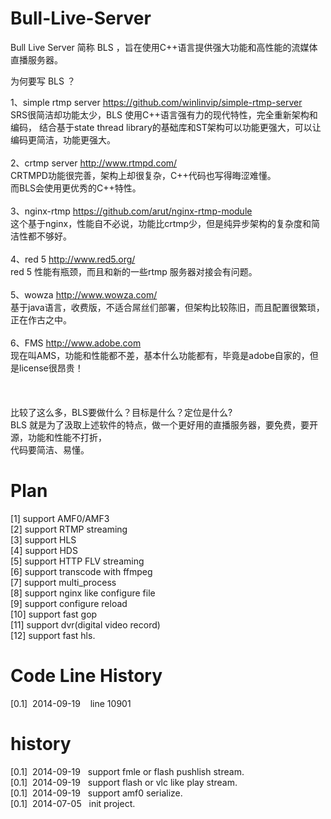 Bull-Live-Server
================
Bull Live Server 简称 BLS ，旨在使用C++语言提供强大功能和高性能的流媒体直播服务器。

为何要写 BLS ？

1、simple rtmp server  https://github.com/winlinvip/simple-rtmp-server<br/>
  SRS很简洁却功能太少，BLS 使用C++语言强有力的现代特性，完全重新架构和编码，
  结合基于state thread library的基础库和ST架构可以功能更强大，可以让编码更简洁，功能更强大。
<br/>
<br/>
2、crtmp server  http://www.rtmpd.com/<br/>
  CRTMPD功能很完善，架构上却很复杂，C++代码也写得晦涩难懂。<br/>
  而BLS会使用更优秀的C++特性。<br/>
<br/>
3、nginx-rtmp  https://github.com/arut/nginx-rtmp-module<br/>
  这个基于nginx，性能自不必说，功能比crtmp少，但是纯异步架构的复杂度和简洁性都不够好。<br/>
<br/>
4、red 5 http://www.red5.org/<br/>
  red 5 性能有瓶颈，而且和新的一些rtmp 服务器对接会有问题。<br/>
<br/>
5、wowza http://www.wowza.com/<br/>
  基于java语言，收费版，不适合屌丝们部署，但架构比较陈旧，而且配置很繁琐，正在作古之中。<br/>
<br/>
6、FMS http://www.adobe.com<br/>
  现在叫AMS，功能和性能都不差，基本什么功能都有，毕竟是adobe自家的，但是license很昂贵！<br/>
<br/>  
  <br/>
比较了这么多，BLS要做什么？目标是什么？定位是什么?<br/>
BLS 就是为了汲取上述软件的特点，做一个更好用的直播服务器，要免费，要开源，功能和性能不打折，<br/>
代码要简洁、易懂。<br/>

Plan
================
[1]  support AMF0/AMF3<br/>
[2]  support RTMP streaming<br/>
[3]  support HLS<br/>
[4]  support HDS<br/>
[5]  support HTTP FLV streaming<br/>
[6]  support transcode with ffmpeg<br/>
[7]  support multi_process<br/>
[8]  support nginx like configure file<br/>
[9]  support configure reload<br/>
[10] support fast gop<br/>
[11] support dvr(digital video record)<br/>
[12] support fast hls.<br/>

Code Line History
================
[0.1]&nbsp;&nbsp;2014-09-19&nbsp;&nbsp;&nbsp; line 10901<br/>

history
================
[0.1]&nbsp;&nbsp;2014-09-19&nbsp;&nbsp;&nbsp;support fmle or flash pushlish stream.<br/>
[0.1]&nbsp;&nbsp;2014-09-19&nbsp;&nbsp;&nbsp;support flash or vlc like play stream.<br/>
[0.1]&nbsp;&nbsp;2014-09-19&nbsp;&nbsp;&nbsp;support amf0 serialize.<br/>
[0.1]&nbsp;&nbsp;2014-07-05&nbsp;&nbsp;&nbsp;init project.<br/>
